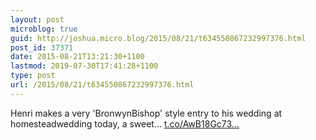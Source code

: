 ```yaml
---
layout: post
microblog: true
guid: http://joshua.micro.blog/2015/08/21/t634550867232997376.html
post_id: 37371
date: 2015-08-21T13:21:30+1100
lastmod: 2019-07-30T17:41:28+1100
type: post
url: /2015/08/21/t634550867232997376.html
---
```

Henri makes a very 'BronwynBishop' style entry to his wedding at homesteadwedding today, a sweet… [t.co/AwB18Gc73...](https://t.co/AwB18Gc73U)
